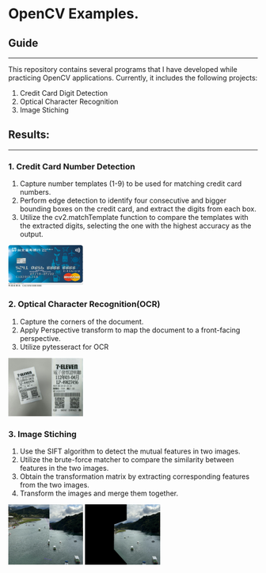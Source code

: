 # OpenCV Examples.
## Guide
---
This repository contains several programs that I have developed while practicing OpenCV applications. Currently, it includes the following projects:
1. Credit Card Digit Detection
2. Optical Character Recognition
3. Image Stiching

## Results:
---
### 1. Credit Card Number Detection
1. Capture number templates (1-9) to be used for matching credit card numbers.
2. Perform edge detection to identify four consecutive and bigger bounding boxes on the credit card, and extract the digits from each box.
3. Utilize the cv2.matchTemplate function to compare the templates with the extracted digits, selecting the one with the highest accuracy as the output.  
<img decoding="async" src="信用卡數字檢測/Credit Card Number Detection.png" width="30%">

### 2. Optical Character Recognition(OCR)
1. Capture the corners of the document.
2. Apply  Perspective transform to map the document to a front-facing perspective.
3. Utilize pytesseract for OCR  
<img decoding="async" src="OCR/OCR_Perspective transformation.png" width="30%">

### 3. Image Stiching
1. Use the SIFT algorithm to detect the mutual features in two images.
2. Utilize the brute-force matcher to compare the similarity between features in the two images.
3. Obtain the transformation matrix by extracting corresponding features from the two images.
4. Transform the images and merge them together.  
<img decoding="async" src="圖像拼接/brute_force_match.png" width="30%">
<img decoding="async" src="圖像拼接/result.png" width="30.22%">
